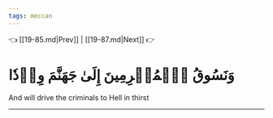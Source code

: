 ```yaml
---
tags: meccan
---
```


👈 [[19-85.md|Prev]] | [[19-87.md|Next]] 👉

# وَنَسُوقُ ٱلۡمُجۡرِمِينَ إِلَىٰ جَهَنَّمَ وِرۡدٗا

And will drive the criminals to Hell in thirst

---

